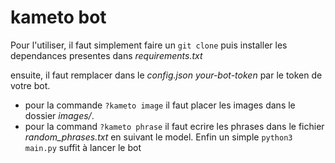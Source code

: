 # kameto bot

Pour l'utiliser, il faut simplement faire un ` git clone ` puis installer les dependances presentes dans *requirements.txt*

ensuite, il faut remplacer dans le *config.json* *your-bot-token* par le token de votre bot.
+ pour la commande `?kameto image` il faut placer les images dans le dossier *images/*.
+ pour la command `?kameto phrase` il faut ecrire les phrases dans le fichier *random_phrases.txt* en suivant le model. 
Enfin un simple `python3 main.py` suffit à lancer le bot
